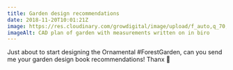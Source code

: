 ```yaml
---
title: Garden design recommendations
date: 2018-11-20T10:01:21Z
image: https://res.cloudinary.com/growdigital/image/upload/f_auto,q_70,w_736/v1542316688/033C1010-2720-43D8-9FB0-F5CA77C20FD7_lzdl37.jpg
imageAlt: CAD plan of garden with measurements written on in biro
---
```


Just about to start designing the Ornamental #ForestGarden, can you send me your garden design book recommendations! Thanx 🙂
